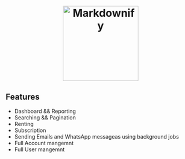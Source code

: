 <h1 align="center">
  <br>
  <a href="http://www.amitmerchant.com/electron-markdownify"><img src="https://res.cloudinary.com/askerhub/image/upload/v1704565759/logo-sm_xhh4sq_pzkm6r.png" alt="Markdownify" width="200"></a>
</h1>





<p align="center">


</p>

## Features
* Dashboard && Reporting</br>
* Searching && Pagination</br> 
* Renting</br>
* Subscription</br>
* Sending Emails and WhatsApp messageas using background jobs</br>
* Full Account mangemnt</br>
* Full User mangemnt</br>


 
